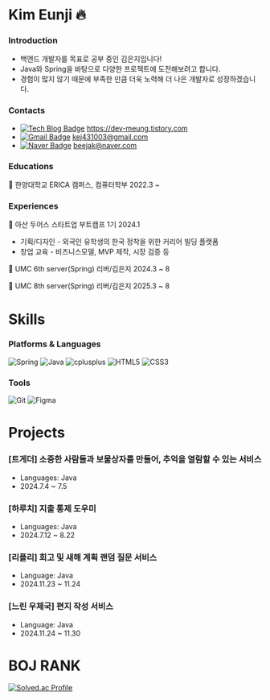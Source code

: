 # Kim Eunji 🔥
### Introduction
* 백엔드 개발자를 목표로 공부 중인 김은지입니다!
* Java와 Spring을 바탕으로 다양한 프로젝트에 도전해보려고 합니다.
* 경험이 많지 않기 때문에 부족한 만큼 더욱 노력해 더 나은 개발자로 성장하겠습니다.

### Contacts
* [![Tech Blog Badge](http://img.shields.io/badge/-Tech%20blog-FF3008?style=flat-square&logo=tistory&link=https://dev-meung.tistory.com/)](https://dev-meung.tistory.com/) https://dev-meung.tistory.com  
* [![Gmail Badge](https://img.shields.io/badge/Gmail-d14836?style=flat-square&logo=Gmail&logoColor=white&link=mailto:kej431003@gmail.com)](mailto:kej431003@gmail.com) kej431003@gmail.com  
* [![Naver Badge](https://img.shields.io/badge/Naver-03C75A?style=flat-square&logo=Naver&logoColor=white&link=mailto:beejak@naver.com)](mailto:beejak@naver.com) beejak@naver.com  

### Educations
🏫 한양대학교 ERICA 캠퍼스, 컴퓨터학부 2022.3 ~

### Experiences
🎯 아산 두어스 스타트업 부트캠프 1기 2024.1
* 기획/디자인 - 외국인 유학생의 한국 정착을 위한 커리어 빌딩 플랫폼
* 창업 교육 - 비즈니스모델, MVP 제작, 시장 검증 등
  
🐶 UMC 6th server(Spring) 리버/김은지 2024.3 ~ 8

🐶 UMC 8th server(Spring) 리버/김은지 2025.3 ~ 8

# Skills
### Platforms & Languages
<img alt="Spring" src ="https://img.shields.io/badge/Spring-6DB33F.svg?&style=flat-square&logo=Spring&logoColor=white"/> <img alt="Java" src ="https://img.shields.io/badge/Java-007396.svg?&style=flat-square&logo=Java&logoColor=white"/> <img alt="cplusplus" src ="https://img.shields.io/badge/C++-00599C.svg?&style=flat-square&logo=cplusplus&logoColor=white"/>
<img alt="HTML5" src ="https://img.shields.io/badge/HTML5-E34F26.svg?&style=flat-square&logo=HTML5&logoColor=white"/> <img alt="CSS3" src ="https://img.shields.io/badge/CSS3-1572B6.svg?&style=flat-square&logo=CSS3&logoColor=white"/>

### Tools
<img alt="Git" src ="https://img.shields.io/badge/Git-F05032.svg?&style=flat-square&logo=Git&logoColor=white"/> <img alt="Figma" src ="https://img.shields.io/badge/Figma-F24E1E.svg?&style=flat-square&logo=Figma&logoColor=white"/>

# Projects
### [트게더] 소중한 사람들과 보물상자를 만들어, 추억을 열람할 수 있는 서비스
* Languages: Java
* 2024.7.4 ~ 7.5

### [하루치] 지출 통제 도우미
* Languages: Java
* 2024.7.12 ~ 8.22

### [리플리] 회고 및 새해 계획 랜덤 질문 서비스
* Language: Java
* 2024.11.23 ~ 11.24

### [느린 우체국] 편지 작성 서비스
* Language: Java
* 2024.11.24 ~ 11.30

# BOJ RANK
[![Solved.ac Profile](http://mazassumnida.wtf/api/v2/generate_badge?boj=hcg0127)](https://solved.ac/hcg0127/)
